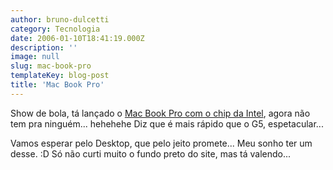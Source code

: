 ```yaml
---
author: bruno-dulcetti
category: Tecnologia
date: 2006-01-10T18:41:19.000Z
description: ''
image: null
slug: mac-book-pro
templateKey: blog-post
title: 'Mac Book Pro'
---
```


Show de bola, tá lançado o <a href="http://www.apple.com/macbookpro/">Mac Book Pro com o chip da Intel</a>, agora não tem pra ninguém... hehehehe Diz que é mais rápido que o G5, espetacular...

Vamos esperar pelo Desktop, que pelo jeito promete... Meu sonho ter um desse. :D Só não curti muito o fundo preto do site, mas tá valendo...
